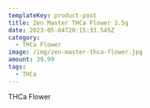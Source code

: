 ```yaml
---
templateKey: product-post
title: Zen Master THCa Flower 3.5g
date: 2023-05-04T20:15:33.545Z
category:
  - THCa Flower
image: /img/zen-master-thca-flower.jpg
amount: 39.99
tags:
  - THCa
---
```

THCa Flower